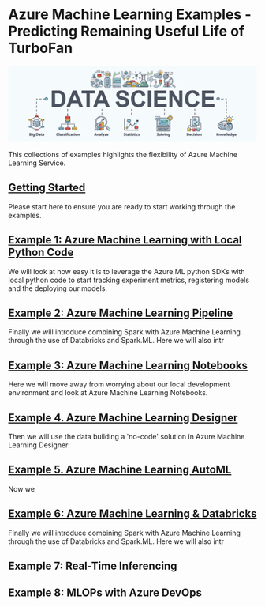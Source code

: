 # Azure Machine Learning Examples - Predicting Remaining Useful Life of TurboFan

![ds design](/images/datascience.png)

This collections of examples highlights the flexibility of Azure Machine Learning Service.

## [Getting Started](/setup)
Please start here to ensure you are ready to start working through the examples.

## [Example 1: Azure Machine Learning with Local Python Code](/python)
  We will look at how easy it is to leverage the Azure ML python SDKs with local python code to start tracking experiment metrics, registering models and the deploying our models.

## [Example 2: Azure Machine Learning Pipeline](/pipeline)
Finally we will introduce combining Spark with Azure Machine Learning through the use of Databricks and Spark.ML. Here we will also intr

## [Example 3: Azure Machine Learning Notebooks](/notebooks)
Here we will move away from worrying about our local development environment and look at Azure Machine Learning Notebooks.

## [Example 4. Azure Machine Learning Designer](/designer)
Then we will use the data building a 'no-code' solution in Azure Machine Learning Designer:

## [Example 5. Azure Machine Learning AutoML](/automl)
Now we 

## [Example 6: Azure Machine Learning & Databricks](/databricks)
Finally we will introduce combining Spark with Azure Machine Learning through the use of Databricks and Spark.ML. Here we will also intr

## Example 7: Real-Time Inferencing

## Example 8: MLOPs with Azure DevOps

